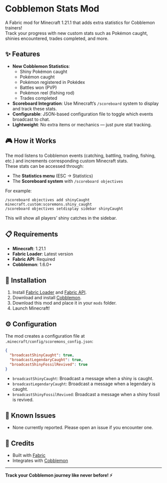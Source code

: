 # Cobblemon Stats Mod

A Fabric mod for Minecraft 1.21.1 that adds extra statistics for Cobblemon trainers!  
Track your progress with new custom stats such as Pokémon caught, shinies encountered, trades completed, and more.

## ✨ Features

- **New Cobblemon Statistics**:
  - Shiny Pokémon caught
  - Pokémon caught  
  - Pokémon registered in Pokédex  
  - Battles won (PVP)  
  - Pokémon reel (fishing rod)  
  - Trades completed  
- **Scoreboard Integration**: Use Minecraft’s `/scoreboard` system to display and track these stats.  
- **Configurable**: JSON-based configuration file to toggle which events broadcast to chat.  
- **Lightweight**: No extra items or mechanics — just pure stat tracking.

## 🎮 How it Works

The mod listens to Cobblemon events (catching, battling, trading, fishing, etc.) and increments corresponding custom Minecraft stats.  
These stats can be accessed through:

- The **Statistics menu** (ESC → Statistics)  
- The **Scoreboard system** with `/scoreboard objectives`  

For example:

```mcfunction
/scoreboard objectives add shinyCaught minecraft.custom:scoremons.shiny_caught
/scoreboard objectives setdisplay sidebar shinyCaught
```

This will show all players’ shiny catches in the sidebar.

## 📋 Requirements

- **Minecraft**: 1.21.1  
- **Fabric Loader**: Latest version  
- **Fabric API**: Required  
- **Cobblemon**: 1.6.0+  

## 🔧 Installation

1. Install [Fabric Loader](https://fabricmc.net/) and [Fabric API](https://www.curseforge.com/minecraft/mc-mods/fabric-api).  
2. Download and install [Cobblemon](https://www.curseforge.com/minecraft/mc-mods/cobblemon).  
3. Download this mod and place it in your `mods` folder.  
4. Launch Minecraft!  

## ⚙️ Configuration

The mod creates a configuration file at `.minecraft/config/scoremons_config.json`:  

```json
{
  "broadcastShinyCaught": true,
  "broadcastLegendaryCaught": true,
  "broadcastShinyFossilRevived": true
}
```

- `broadcastShinyCaught`: Broadcast a message when a shiny is caught.  
- `broadcastLegendaryCaught`: Broadcast a message when a legendary is caught.  
- `broadcastShinyFossilRevived`: Broadcast a message when a shiny fossil is revived.

## 🐛 Known Issues

- None currently reported. Please open an issue if you encounter one.

## 🙏 Credits

- Built with [Fabric](https://fabricmc.net/)  
- Integrates with [Cobblemon](https://cobblemon.com/)  

---

**Track your Cobblemon journey like never before! ⚡**
